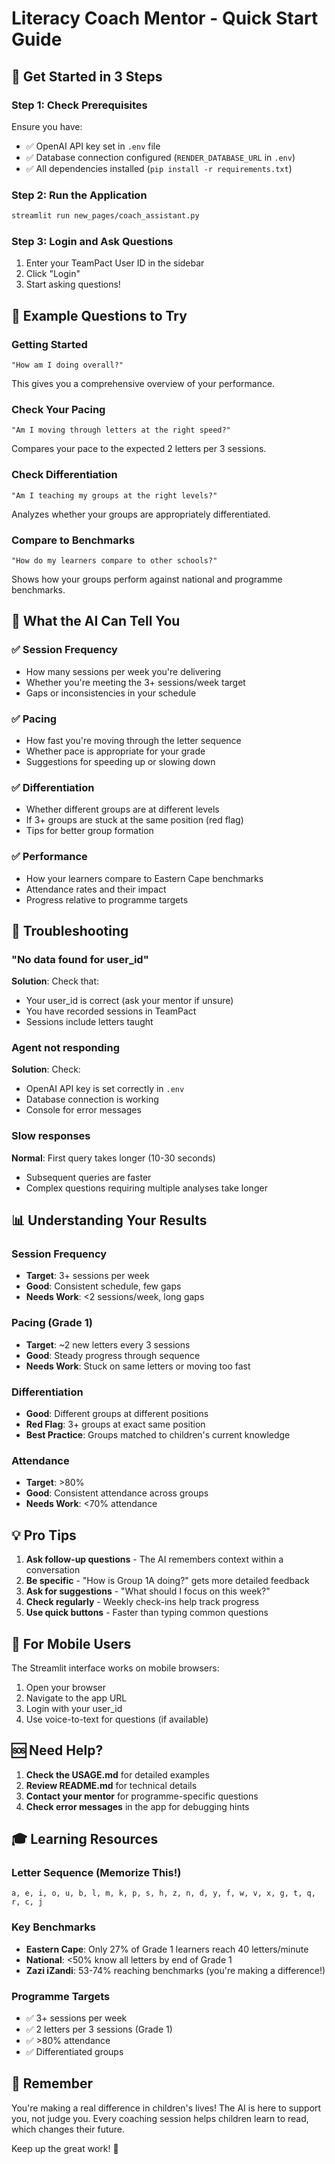 # Literacy Coach Mentor - Quick Start Guide

## 🚀 Get Started in 3 Steps

### Step 1: Check Prerequisites

Ensure you have:
- ✅ OpenAI API key set in `.env` file
- ✅ Database connection configured (`RENDER_DATABASE_URL` in `.env`)
- ✅ All dependencies installed (`pip install -r requirements.txt`)

### Step 2: Run the Application

```bash
streamlit run new_pages/coach_assistant.py
```

### Step 3: Login and Ask Questions

1. Enter your TeamPact User ID in the sidebar
2. Click "Login"
3. Start asking questions!

## 📝 Example Questions to Try

### Getting Started
```
"How am I doing overall?"
```
This gives you a comprehensive overview of your performance.

### Check Your Pacing
```
"Am I moving through letters at the right speed?"
```
Compares your pace to the expected 2 letters per 3 sessions.

### Check Differentiation
```
"Am I teaching my groups at the right levels?"
```
Analyzes whether your groups are appropriately differentiated.

### Compare to Benchmarks
```
"How do my learners compare to other schools?"
```
Shows how your groups perform against national and programme benchmarks.

## 🎯 What the AI Can Tell You

### ✅ Session Frequency
- How many sessions per week you're delivering
- Whether you're meeting the 3+ sessions/week target
- Gaps or inconsistencies in your schedule

### ✅ Pacing
- How fast you're moving through the letter sequence
- Whether pace is appropriate for your grade
- Suggestions for speeding up or slowing down

### ✅ Differentiation
- Whether different groups are at different levels
- If 3+ groups are stuck at the same position (red flag)
- Tips for better group formation

### ✅ Performance
- How your learners compare to Eastern Cape benchmarks
- Attendance rates and their impact
- Progress relative to programme targets

## 🔧 Troubleshooting

### "No data found for user_id"
**Solution**: Check that:
- Your user_id is correct (ask your mentor if unsure)
- You have recorded sessions in TeamPact
- Sessions include letters taught

### Agent not responding
**Solution**: Check:
- OpenAI API key is set correctly in `.env`
- Database connection is working
- Console for error messages

### Slow responses
**Normal**: First query takes longer (10-30 seconds)
- Subsequent queries are faster
- Complex questions requiring multiple analyses take longer

## 📊 Understanding Your Results

### Session Frequency
- **Target**: 3+ sessions per week
- **Good**: Consistent schedule, few gaps
- **Needs Work**: <2 sessions/week, long gaps

### Pacing (Grade 1)
- **Target**: ~2 new letters every 3 sessions
- **Good**: Steady progress through sequence
- **Needs Work**: Stuck on same letters or moving too fast

### Differentiation
- **Good**: Different groups at different positions
- **Red Flag**: 3+ groups at exact same position
- **Best Practice**: Groups matched to children's current knowledge

### Attendance
- **Target**: >80%
- **Good**: Consistent attendance across groups
- **Needs Work**: <70% attendance

## 💡 Pro Tips

1. **Ask follow-up questions** - The AI remembers context within a conversation
2. **Be specific** - "How is Group 1A doing?" gets more detailed feedback
3. **Ask for suggestions** - "What should I focus on this week?"
4. **Check regularly** - Weekly check-ins help track progress
5. **Use quick buttons** - Faster than typing common questions

## 📱 For Mobile Users

The Streamlit interface works on mobile browsers:
1. Open your browser
2. Navigate to the app URL
3. Login with your user_id
4. Use voice-to-text for questions (if available)

## 🆘 Need Help?

1. **Check the USAGE.md** for detailed examples
2. **Review README.md** for technical details
3. **Contact your mentor** for programme-specific questions
4. **Check error messages** in the app for debugging hints

## 🎓 Learning Resources

### Letter Sequence (Memorize This!)
```
a, e, i, o, u, b, l, m, k, p, s, h, z, n, d, y, f, w, v, x, g, t, q, r, c, j
```

### Key Benchmarks
- **Eastern Cape**: Only 27% of Grade 1 learners reach 40 letters/minute
- **National**: <50% know all letters by end of Grade 1
- **Zazi iZandi**: 53-74% reaching benchmarks (you're making a difference!)

### Programme Targets
- ✅ 3+ sessions per week
- ✅ 2 letters per 3 sessions (Grade 1)
- ✅ >80% attendance
- ✅ Differentiated groups

## 🌟 Remember

You're making a real difference in children's lives! The AI is here to support you, not judge you. Every coaching session helps children learn to read, which changes their future.

Keep up the great work! 🎉

